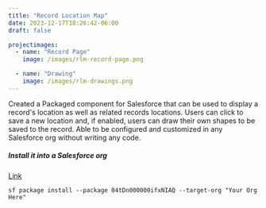 ```yaml
---
title: "Record Location Map"
date: 2023-12-17T18:26:42-06:00
draft: false

projectimages: 
  - name: "Record Page"
    image: /images/rlm-record-page.png

  - name: "Drawing"
    image: /images/rlm-drawings.png
---
```


Created a Packaged component for Salesforce that can be used to display a record's location as well as related records locations. Users can click to save a new location and, if enabled, users can draw their own shapes to be saved to the record. Able to be configured and customized in any Salesforce org without writing any code.


##### Install it into a Salesforce org
[Link](https://login.salesforce.com/packaging/installPackage.apexp?p0=04tDn000000ifxNIAQ)

```
sf package install --package 04tDn000000ifxNIAQ --target-org "Your Org Here"
```